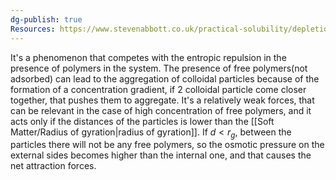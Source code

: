 ```yaml
---
dg-publish: true
Resources: https://www.stevenabbott.co.uk/practical-solubility/depletion.php
---
```

It's a phenomenon that competes with the entropic repulsion in the presence of polymers in the system. 
The presence of free polymers(not adsorbed) can lead to the aggregation of colloidal particles because of the formation of a concentration gradient, if 2 colloidal particle come closer together, that pushes them to aggregate.
It's a relatively weak forces, that can be relevant in the case of high concentration of free polymers, and it acts only if the distances of the particles is lower than the [[Soft Matter/Radius of gyration|radius of gyration]].
If $d<r_{g}$, between the particles there will not be any free polymers, so the osmotic pressure on the external sides becomes higher than the internal one, and that causes the net attraction forces.